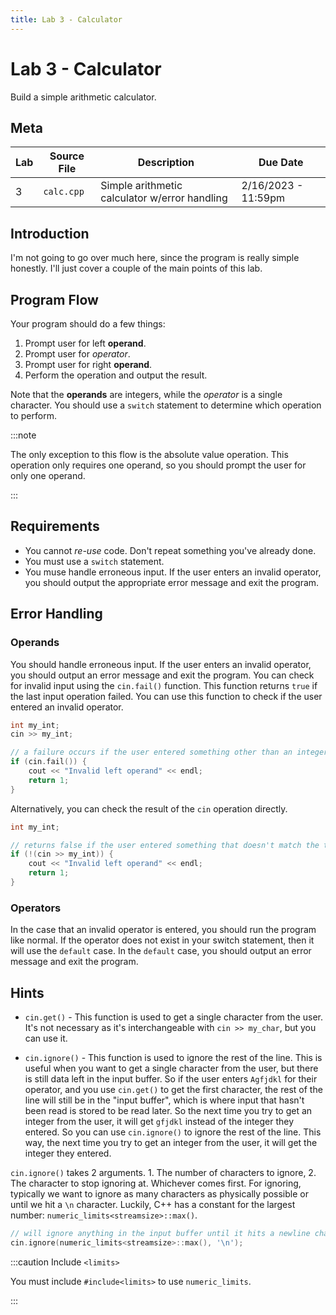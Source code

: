 ```yaml
---
title: Lab 3 - Calculator
---
```


# Lab 3 - Calculator

Build a simple arithmetic calculator.

## Meta

| Lab | Source File | Description | Due Date |
| --- | ----------- | ----------- | -------- |
| 3 | `calc.cpp`    | Simple arithmetic calculator w/error handling | 2/16/2023 - 11:59pm |

## Introduction

I'm not going to go over much here, since the program is really simple honestly. I'll just cover a couple of the main points of this lab.

## Program Flow

Your program should do a few things:

1. Prompt user for left **operand**.
2. Prompt user for *operator*.
3. Prompt user for right **operand**.
4. Perform the operation and output the result.

Note that the **operands** are integers, while the *operator* is a single character. You should use a `switch` statement to determine which operation to perform.

:::note

The only exception to this flow is the absolute value operation. This operation only requires one operand, so you should prompt the user for only one operand.

:::

## Requirements

- You cannot *re-use* code. Don't repeat something you've already done.
- You must use a `switch` statement.
- You muse handle erroneous input. If the user enters an invalid operator, you should output the appropriate error message and exit the program.

## Error Handling

### Operands

You should handle erroneous input. If the user enters an invalid operator, you should output an error message and exit the program. You can check for invalid input using the `cin.fail()` function. This function returns `true` if the last input operation failed. You can use this function to check if the user entered an invalid operator.

```cpp
int my_int;
cin >> my_int;

// a failure occurs if the user entered something other than an integer
if (cin.fail()) {
    cout << "Invalid left operand" << endl;
    return 1;
}
```

Alternatively, you can check the result of the `cin` operation directly.

```cpp
int my_int;

// returns false if the user entered something that doesn't match the type of x
if (!(cin >> my_int)) {
    cout << "Invalid left operand" << endl;
    return 1;
}
```

### Operators

In the case that an invalid operator is entered, you should run the program like normal. If the operator does not exist in your switch statement, then it will use the `default` case. In the `default` case, you should output an error message and exit the program.

## Hints

- `cin.get()` - This function is used to get a single character from the user. It's not necessary as it's interchangeable with `cin >> my_char`, but you can use it.

- `cin.ignore()` - This function is used to ignore the rest of the line. This is useful when you want to get a single character from the user, but there is still data left in the input buffer. So if the user enters `Agfjdkl` for their operator, and you use `cin.get()` to get the first character, the rest of the line will still be in the "input buffer", which is where input that hasn't been read is stored to be read later. So the next time you try to get an integer from the user, it will get `gfjdkl` instead of the integer they entered. So you can use `cin.ignore()` to ignore the rest of the line. This way, the next time you try to get an integer from the user, it will get the integer they entered.

`cin.ignore()` takes 2 arguments. 1. The number of characters to ignore, 2. The character to stop ignoring at. Whichever comes first. For ignoring, typically we want to ignore as many characters as physically possible or until we hit a `\n` character. Luckily, C++ has a constant for the largest number: `numeric_limits<streamsize>::max()`.

```cpp
// will ignore anything in the input buffer until it hits a newline character
cin.ignore(numeric_limits<streamsize>::max(), '\n');
```

:::caution Include `<limits>`

You must include `#include<limits>` to use `numeric_limits`.

:::